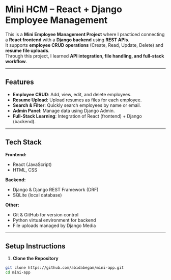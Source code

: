 # Mini HCM – React + Django Employee Management

This is a **Mini Employee Management Project** where I practiced connecting a **React frontend** with a **Django backend** using **REST APIs**.  
It supports **employee CRUD operations** (Create, Read, Update, Delete) and **resume file uploads**.  
Through this project, I learned **API integration, file handling, and full‑stack workflow**.

---

##  Features

- **Employee CRUD**: Add, view, edit, and delete employees.  
- **Resume Upload**: Upload resumes as files for each employee.  
- **Search & Filter**: Quickly search employees by name or email.  
- **Admin Panel**: Manage data using Django Admin.  
- **Full-Stack Learning**: Integration of React (frontend) + Django (backend).

---

##  Tech Stack

**Frontend:**  
- React (JavaScript)  
- HTML, CSS  

**Backend:**  
- Django & Django REST Framework (DRF)  
- SQLite (local database)  

**Other:**  
- Git & GitHub for version control  
- Python virtual environment for backend  
- File uploads managed by Django Media  

---

## Setup Instructions

1. **Clone the Repository**
```bash
git clone https://github.com/abidabegam/mini-app.git
cd mini-app
